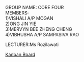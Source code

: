 GROUP NAME: CORE FOUR <br>
MEMBERS: <br>
  1)VISHALI A/P MOGAN <br>
  2)ONG JIN YIE <br>
  3)MERVYN BEE ZHENG CHENG <br>
  4)VIBHUSHA A/P SAMPASIVA RAO <br>

LECTURER:Ms Rozilawati<br>

[Kanban Board](https://github.com/users/Sumiong/projects/1/views/1)
